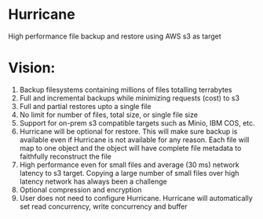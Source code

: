 # Hurricane
High performance file backup and restore using AWS s3 as target

# Vision:

1. Backup filesystems containing millions of files totalling terrabytes
2. Full and incremental backups while minimizing requests (cost) to s3
3. Full and partial restores upto a single file
4. No limit for number of files, total size, or single file size
5. Support for on-prem s3 compatible targets such as Minio, IBM COS, etc.
6. Hurricane will be optional for restore. This will make sure backup is available even if Hurricane is not available for any reason. Each file will map to one object and the object will have complete file metadata to faithfully reconstruct the file
7. High performance even for small files and average (30 ms) network latency to s3 target. Copying a large number of small files over high latency network has always been a challenge
8. Optional compression and encryption
9. User does not need to configure Hurricane. Hurricane will automatically set read concurrency, write concurrency and buffer
